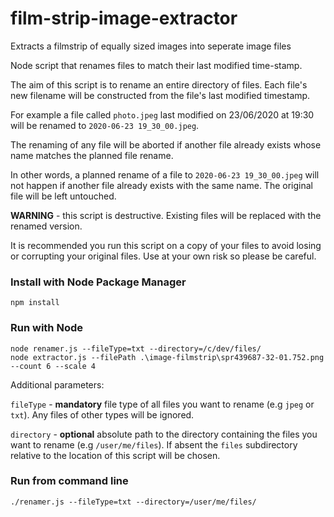 # film-strip-image-extractor
Extracts a filmstrip of equally sized images into seperate image files


Node script that renames files to match their last modified time-stamp.

The aim of this script is to rename an entire directory of files. Each file's new filename will be constructed from the file's last modified timestamp.

For example a file called `photo.jpeg` last modified on 23/06/2020 at 19:30 will be renamed to `2020-06-23 19_30_00.jpeg`.

The renaming of any file will be aborted if another file already exists whose name matches the planned file rename. 

In other words, a planned rename of a file to `2020-06-23 19_30_00.jpeg` will not happen if another file already exists with the same name. The original file will be left untouched.

**WARNING** - this script is destructive. Existing files will be replaced with the renamed version.

It is recommended you run this script on a copy of your files to avoid losing or corrupting your original files. Use at your own risk so please be careful.

### Install with Node Package Manager

```
npm install
```

### Run with Node

```
node renamer.js --fileType=txt --directory=/c/dev/files/
node extractor.js --filePath .\image-filmstrip\spr439687-32-01.752.png --count 6 --scale 4
```

Additional parameters:

`fileType` - **mandatory** file type of all files you want to rename (e.g `jpeg` or `txt`). Any files of other types will be ignored.

`directory` - **optional** absolute path to the directory containing the files you want to rename (e.g `/user/me/files`). If absent the `files` subdirectory relative to the location of this script will be chosen.


### Run from command line

```
./renamer.js --fileType=txt --directory=/user/me/files/
```

